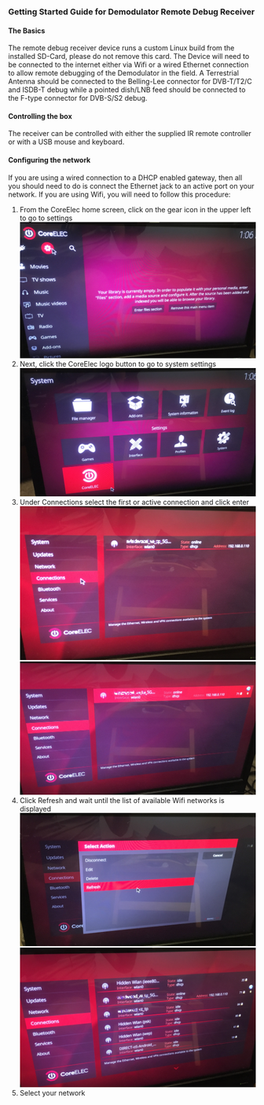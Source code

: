 ### Getting Started Guide for Demodulator Remote Debug Receiver

#### The Basics
The remote debug receiver device runs a custom Linux build from the installed SD-Card, please do not remove this card.
The Device will need to be connected to the internet either via Wifi or a wired Ethernet connection to allow remote debugging
of the Demodulator in the field. A Terrestrial Antenna should be connected to the Belling-Lee connector for DVB-T/T2/C and ISDB-T debug while a 
pointed dish/LNB feed should be connected to the F-type connector for DVB-S/S2 debug.

#### Controlling the box
The receiver can be controlled with either the supplied IR remote controller or with a USB mouse and keyboard.

#### Configuring the network
If you are using a wired connection to a DHCP enabled gateway, then all you should need to do is connect the Ethernet jack to an active
port on your network.  If you are using Wifi,  you will need to follow this procedure:

1. From the CoreElec home screen, click on the gear icon in the upper left to go to settings
![Click Gear Icon For Settings](01_ClickGearsForSettings.JPG) 
2. Next, click the CoreElec logo button to go to system settings
![Click CoreElec logo button for system settings](02_ClickCoreElecLogiButtonForSettings.JPG)
3. Under Connections select the first or active connection and click enter
![Under connections](03_UnderConnections.JPG)
![Click existing Connection](04_ClickExistingConnection.JPG)
4. Click Refresh and wait until the list of available Wifi networks is displayed
![Click refresh and wait](05_ClickRefreshAndWait.JPG)
![See available networks](06_SeeAvailableWifiConnectionsAndClicYours.JPG)
5. Select your network

